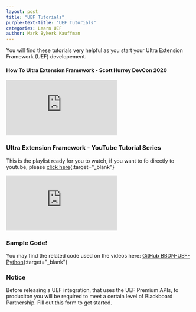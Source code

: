 ```yaml
---
layout: post
title: "UEF Tutorials"
purple-text-title: "UEF Tutorials"
categories: Learn UEF
author: Mark Bykerk Kauffman
---
```


You will find these tutorials very helpful as you start your Ultra Extension Framework (UEF) developement.

#### How To Ultra Extension Framework - Scott Hurrey DevCon 2020

<iframe class="embed-video" src="https://bbdemo.hosted.panopto.com/Panopto/Pages/Viewer.aspx?id=fc63a1ab-ea88-4c79-8ca7-abf70124b035" frameborder="0" allow="accelerometer; clipboard-write; encrypted-media; gyroscope; picture-in-picture" allowfullscreen></iframe>

### Ultra Extension Framework - YouTube Tutorial Series

This is the playlist ready for you to watch, if you want to fo directly to youtube, please [click here](https://www.youtube.com/watch?v=Mp9tFpultaQ&list=PLbewGw29xjRa2ZQ7gs3CgisvBVvyuKhsR&ab_channel=ScottHurrey){:target="_blank"}

<iframe class="embed-video" src="https://www.youtube.com/embed/videoseries?list=PLbewGw29xjRa2ZQ7gs3CgisvBVvyuKhsR" frameborder="0" allow="accelerometer; clipboard-write; encrypted-media; gyroscope; picture-in-picture" allowfullscreen></iframe>

### Sample Code!

You may find the related code used on the videos here: [GitHub BBDN-UEF-Python](https://github.com/blackboard/BBDN-UEF-Python){:target="_blank"}

### Notice
Before releasing a UEF integration, that uses the UEF Premium APIs, to produciton you will be required to meet a certain level of Blackboard Partnership. Fill out this form to get started.